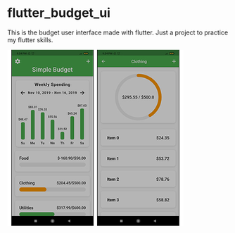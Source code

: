 # flutter_budget_ui

This is the budget user interface made with flutter. Just a project to practice my flutter skills.

![](https://github.com/atitmanandhar/budget-ui-flutter/blob/master/screenshots/screenshot1.jpg)